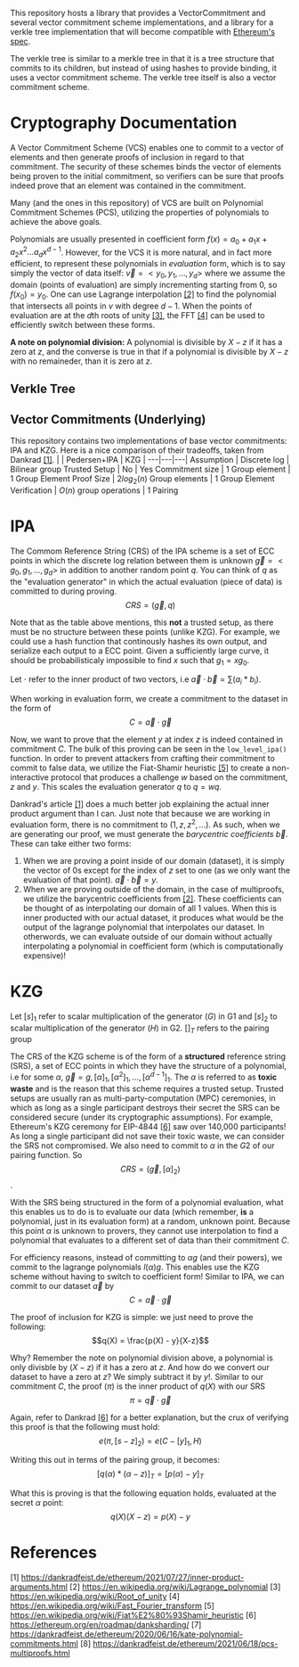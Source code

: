 This repository hosts a library that provides a VectorCommitment and several vector commitment scheme implementations, and a library for a verkle tree implementation that will become compatible with [Ethereum's spec](https://notes.ethereum.org/@vbuterin/verkle_tree_eip).

The verkle tree is similar to a merkle tree in that it is a tree structure that commits to its children, but instead of using hashes to provide binding, it uses a vector commitment scheme. The verkle tree itself is also a vector commitment scheme.

# Cryptography Documentation
A Vector Commitment Scheme (VCS) enables one to commit to a vector of elements and then generate proofs of inclusion in regard to that commitment. The security of these schemes binds the vector of elements being proven to the initial commitment, so verifiers can be sure that proofs indeed prove that an element was contained in the commitment.

Many (and the ones in this repository) of VCS are built on Polynomial Commitment Schemes (PCS), utilizing the properties of polynomials to achieve the above goals.

Polynomials are usually presented in coefficient form $f(x) = a_0 + a_1x + a_2x^2...a_dx^{d-1}$. However, for the VCS it is more natural, and in fact more efficient, to represent these polynomials in *evaluation* form, which is to say simply the vector of data itself: $\overrightarrow{v} = <y_0, y_1,...,y_d>$ where we assume the domain (points of evaluation) are simply incrementing starting from 0, so $f(x_0) = y_0$. One can use Lagrange interpolation [[2]]([2]) to find the polynomial that intersects all points in $v$ with degree $d-1$. When the points of evaluation are at the $d$th roots of unity [[3]]([3]), the FFT [[4]]([4]) can be used to efficiently switch between these forms.

**A note on polynomial division:** A polynomial is divisible by $X-z$ if it has a zero at $z$, and the converse is true in that if a polynomial is divisible by $X-z$ with no remaineder, than it is zero at $z$.

## Verkle Tree

## Vector Commitments (Underlying)
This repository contains two implementations of base vector commitments: IPA and KZG. Here is a nice comparison of their tradeoffs, taken from Dankrad [[1]]([1]).
| | Pedersen+IPA | KZG |
---|---|---|
Assumption | Discrete log | Bilinear group
Trusted Setup | No | Yes
Commitment size | 1 Group element | 1 Group Element
Proof Size | $2log_2(n)$ Group elements | 1 Group Element
Verification | $O(n)$ group operations | 1 Pairing  

# IPA
The Commom Reference String (CRS) of the IPA scheme is a set of ECC points in which the discrete log relation between them is unknown $\overrightarrow{g} = <g_0, g_1, ..., g_d>$ in addition to another random point $q$. You can think of $q$ as the "evaluation generator" in which the actual evaluation (piece of data) is committed to during proving. $$CRS = (\overrightarrow{g}, q)$$

Note that as the table above mentions, this **not** a trusted setup, as there must be no structure between these points (unlike KZG). For example, we could use a hash function that continously hashes its own output, and serialize each output to a ECC point. Given a sufficiently large curve, it should be probabilisticaly impossible to find $x$ such that $g_1 = xg_0$.

Let $\cdot$ refer to the inner product of two vectors, i.e $\overrightarrow{a} \cdot \overrightarrow{b} = \sum(a_i * b_i)$.

When working in evaluation form, we create a commitment to the dataset in the form of $$C = \overrightarrow{a} \cdot \overrightarrow{g}$$

Now, we want to prove that the element $y$ at index $z$ is indeed contained in commitment $C$. The bulk of this proving can be seen in the `low_level_ipa()` function. In order to prevent attackers from crafting their commitment to commit to false data, we utilize the Fiat-Shamir heuristic [[5]]([5]) to create a non-interactive protocol that produces a challenge $w$ based on the commitment, $z$ and $y$. This scales the evaluation generator $q$ to $q=wq$. 

Dankrad's article [[1]]([1]) does a much better job explaining the actual inner product argument than I can. Just note that because we are working in evaluation form, there is no commitment to $(1, z, z^2,...)$. As such, when we are generating our proof, we must generate the *barycentric coefficients* $\overrightarrow{b}$. These can take either two forms:
1. When we are proving a point inside of our domain (dataset), it is simply the vector of $0$s except for the index of $z$ set to one (as we only want the evaluation of that point). $\overrightarrow{a} \cdot \overrightarrow{b} = y$.
2. When we are proving outside of the domain, in the case of multiproofs, we utilize the barycentric coefficients from [[2]]([2]). These coefficients can be thought of as interpolating our domain of all $1$ values. When this is inner producted with our actual dataset, it produces what would be the output of the lagrange polynomial that interpolates our dataset. In otherwords, we can evaluate outside of our domain without actually interpolating a polynomial in coefficient form (which is computationally expensive)!

# KZG
Let $[s]_1$ refer to scalar multiplication of the generator ($G$) in G1 and $[s]_2$ to scalar multiplication of the generator ($H$) in G2. $[]_T$ refers to the pairing group

The CRS of the KZG scheme is of the form of a **structured** reference string (SRS), a set of ECC points in which they have the structure of a polynomial, i.e for some $\alpha$, $\overrightarrow{g} = g, [\alpha]_1, [\alpha^2]_1,...,[\alpha^{d-1}]_1$. The $\alpha$ is referred to as **toxic waste** and is the reason that this scheme requires a trusted setup. Trusted setups are usually ran as multi-party-computation (MPC) ceremonies, in which as long as a single participant destroys their secret the SRS can be considered secure (under its cryptographic assumptions). For example, Ethereum's KZG ceremony for EIP-4844 [[6]]([6]) saw over 140,000 participants! As long a single participant did not save their toxic waste, we can consider the SRS not compromised. We also need to commit to $\alpha$ in the $G2$ of our pairing function. So $$CRS = (\overrightarrow{g}, [\alpha]_2)$$.

With the SRS being structured in the form of a polynomial evaluation, what this enables us to do is to evaluate our data (which remember, **is** a polynomial, just in its evaluation form) at a random, unknown point. Because this point $\alpha$ is unknown to provers, they cannot use interpolation to find a polynomial that evaluates to a different set of data than their commitment $C$.

For efficiency reasons, instead of committing to $\alpha g$ (and their powers), we commit to the lagrange polynomials $l(\alpha)g$. This enables use the KZG scheme without having to switch to coefficient form! Similar to IPA, we can commit to our dataset $\overrightarrow{a}$ by $$C = \overrightarrow{a} \cdot \overrightarrow{g}$$

The proof of inclusion for KZG is simple: we just need to prove the following: $$q(X) = \frac{p(X) - y}{X-z}$$

Why? Remember the note on polynomial division above, a polynomial is only divisble by $(X-z)$ if it has a zero at $z$. And how do we convert our dataset to have a zero at $z$? We simply subtract it by $y$!. Similar to our commitment $C$, the proof ($\pi$) is the inner product of $q(X)$ with our SRS $$\pi = \overrightarrow{q} \cdot \overrightarrow{g}$$

Again, refer to Dankrad [[6]](6) for a better explanation, but the crux of verifying this proof is that the following must hold: $$e(\pi, [s-z]_2) = e(C - [y]_1, H)$$

Writing this out in terms of the pairing group, it becomes: $$[q(\alpha) * (\alpha-z)]_T = [p(\alpha) - y]_T$$

What this is proving is that the following equation holds, evaluated at the secret $\alpha$ point: $$q(X)(X-z) = p(X)-y$$


# References
<a id="1">[1]</a> https://dankradfeist.de/ethereum/2021/07/27/inner-product-arguments.html
<a id="2">[2]</a> https://en.wikipedia.org/wiki/Lagrange_polynomial
<a id="3">[3]</a> https://en.wikipedia.org/wiki/Root_of_unity
<a id="4">[4]</a> https://en.wikipedia.org/wiki/Fast_Fourier_transform
<a id="5">[5]</a> https://en.wikipedia.org/wiki/Fiat%E2%80%93Shamir_heuristic
<a id="6">[6]</a> https://ethereum.org/en/roadmap/danksharding/
<a id="7">[7]</a> https://dankradfeist.de/ethereum/2020/06/16/kate-polynomial-commitments.html
<a id="8">[8]</a> https://dankradfeist.de/ethereum/2021/06/18/pcs-multiproofs.html